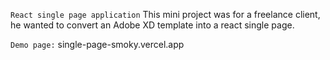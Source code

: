 `React single page application`
This mini project was for a freelance client, he wanted to convert an Adobe XD template into a react single page.

`Demo page:`
single-page-smoky.vercel.app 
